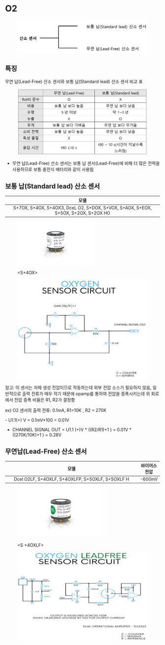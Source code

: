 # O2

<figure><img src="../../../.gitbook/assets/image (6) (3).png" alt=""><figcaption></figcaption></figure>

## 특징

무연 납(Lead-Free) 산소 센서와 보통 납(Standard lead) 산소 센서 비교 표

<figure><img src="../../../.gitbook/assets/O2_Table.PNG" alt="" width="563"><figcaption></figcaption></figure>

* 무연 납(Lead-Free) 산소 센서는 보통 납 센서(Lead-Free)에 비해 더 많은 전력을 사용하므로 보통 충전식 배터리와 같이 사용됨

## 보통 납(Standard lead) 산소 센서

|                                         모델                                        |
| :-------------------------------------------------------------------------------: |
| S+7OX, S+4OX, S+4OX3, DceL O2, S+DOX, S+VOX, S+AOX, S+EOX, S+5OX, S+2OX, S+2OX HO |

<figure><img src="../../../.gitbook/assets/S+4OX.jpeg" alt="" width="252"><figcaption><p>&#x3C;S+4OX></p></figcaption></figure>

<figure><img src="../../../.gitbook/assets/image (15).png" alt=""><figcaption></figcaption></figure>



참고: 이 센서는 자체 생성 전압이므로 작동하는데 외부 전압 소스가 필요하지 않음, 일반적으로 출력 전류가 매우 작기 때문에 opamp를 통하여 전압을 증폭시키는데 위 회로에서 전압 증폭 비율은 R1, R2가 결정함

ex) O2 센서의 출력 전류: 0.1mA, R1=10K , R2 = 270K

&#x20;  \- U1.1(+) V = 0.1mV\*100 = 0.01V

* CHANNEL SIGNAL OUT = U1.1 (+)V \* ((R2/R1)+1 ) = 0.01V \* ((270K/10K)+1 ) = 0.28V&#x20;

## 무연납(Lead-Free) 산소 센서

<table><thead><tr><th width="549" align="center">모델</th><th>바이어스 전압</th></tr></thead><tbody><tr><td align="center">Dcel O2LF, S+4OXLF, S+4OXLFP, S+5OXLF, S+5OXLF H</td><td>-600mV</td></tr></tbody></table>

<figure><img src="../../../.gitbook/assets/DDS S+4OXLF.jpeg" alt="" width="287"><figcaption><p>&#x3C;S +4OXLF></p></figcaption></figure>

<figure><img src="../../../.gitbook/assets/image (27).png" alt=""><figcaption></figcaption></figure>



